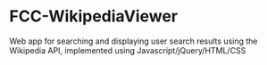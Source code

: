 # FCC-WikipediaViewer
Web app for searching and displaying user search results using the Wikipedia API, implemented using Javascript/jQuery/HTML/CSS 
